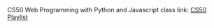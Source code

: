 CS50 Web Programming with Python and Javascript class
link: [CS50 Playlist](https://www.youtube.com/watch?v=EOZDjqwvVG8&list=PLhQjrBD2T382hIW-IsOVuXP1uMzEvmcE5&index=1)
